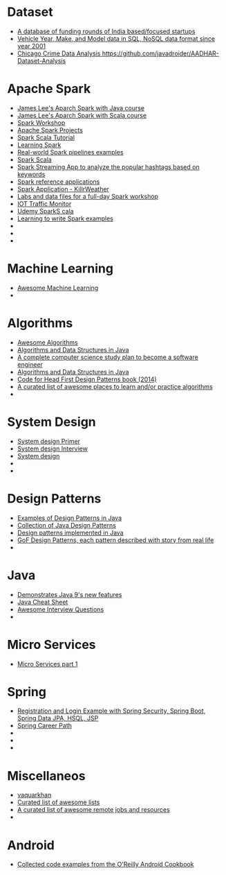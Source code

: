 # Dataset
- [ A database of funding rounds of India based/focused startups ](https://github.com/javadroider/india_funding_rounds)
- [ Vehicle Year, Make, and Model data in SQL, NoSQL data format since year 2001 ](https://github.com/javadroider/vehicle-make-model-data)
- [ Chicago Crime Data Analysis ](https://github.com/javadroider/Chicago-Crime-Data-Analysis)
https://github.com/javadroider/AADHAR-Dataset-Analysis

# Apache Spark
- [ James Lee's Aparch Spark with Java course ](https://github.com/javadroider/sparkTutorial)
- [ James Lee's Aparch Spark with Scala course ](https://github.com/javadroider/scala-spark-tutorial)
- [ Spark Workshop ](https://github.com/javadroider/spark-workshop-1)
- [ Apache Spark Projects ](https://github.com/javadroider/Apache-Spark-Projects)
- [ Spark Scala Tutorial ](https://github.com/javadroider/spark-scala-tutorial)
- [ Learning Spark ](https://github.com/javadroider/learning-spark)
- [ Real-world Spark pipelines examples ](https://github.com/javadroider/learn-by-examples)
- [ Spark Scala ](https://github.com/javadroider/scala-spark-4)
- [ Spark Streaming App to analyze the popular hashtags based on keywords ](https://github.com/javadroider/SparkTwitterStreamAnalysis)
- [ Spark reference applications ](https://github.com/javadroider/reference-apps)
- [ Spark Application - KillrWeather ](https://github.com/javadroider/killrweather)
- [ Labs and data files for a full-day Spark workshop ](https://github.com/javadroider/spark-workshop)
- [ IOT Traffic Monitor ](https://github.com/javadroider/iot-traffic-monitor)
- [ Udemy SparkS cala ](https://github.com/javadroider/UdemySparkScala)
- [ Learning to write Spark examples ](https://github.com/javadroider/learning-spark-1)
- [  ]()
- [  ]()
- [  ]()

# Machine Learning
- [ Awesome Machine Learning ](https://github.com/javadroider/awesome-machine-learning)
- [  ]()

# Algorithms
- [ Awesome Algorithms ](https://github.com/javadroider/awesome-algorithms)
- [ Algorithms and Data Structures in Java ](https://github.com/javadroider/Algorithms-and-Data-Structures-in-Java)
- [ A complete computer science study plan to become a software engineer ](https://github.com/javadroider/coding-interview-university)
- [ Algorithms and Data Structures in Java ](https://github.com/javadroider/AlgoDSInJava)
- [ Code for Head First Design Patterns book (2014) ](https://github.com/javadroider/Head-First-Design-Patterns)
- [ A curated list of awesome places to learn and/or practice algorithms ](https://github.com/javadroider/awesome-algorithms)
- [  ]()


# System Design

- [ System design Primer ](https://github.com/javadroider/system-design-primer)
- [ System design Interview ](https://github.com/javadroider/system-design-interview)
- [ System design ](https://github.com/javadroider/system_design)
- [  ]()
- [  ]()

# Design Patterns
- [ Examples of Design Patterns in Java ](https://github.com/javadroider/DesignPatterns)
- [ Collection of Java Design Patterns ](https://github.com/javadroider/java-design-patterns)
- [ Design patterns implemented in Java ](https://github.com/javadroider/java-design-patterns-1)
- [ GoF Design Patterns, each pattern described with story from real life ](https://github.com/javadroider/100-words-design-patterns-java)
- [  ]()


# Java
- [ Demonstrates Java 9's new features ](https://github.com/javadroider/demo-java-9)
- [ Java Cheat Sheet ](https://github.com/javadroider/java-cheat-sheet)
- [ Awesome Interview Questions ](https://github.com/javadroider/awesome-interview-questions)
- [  ]()

# Micro Services
- [ Micro Services part 1 ](https://github.com/javadroider/stock-price-viewer-microservices-part1)
 
# Spring
- [ Registration and Login Example with Spring Security, Spring Boot, Spring Data JPA, HSQL, JSP ](https://github.com/javadroider/registration-login-spring-hsql)
- [ Spring Career Path ](https://github.com/javadroider/spring-complete-career-path)
- [  ]()
- [  ]()
- [  ]()

# Miscellaneos
- [ vaquarkhan ](https://github.com/javadroider/vaquarkhan)
- [ Curated list of awesome lists ](https://github.com/javadroider/awesome)
- [ A curated list of awesome remote jobs and resources ](https://github.com/javadroider/awesome-remote-job)
- [  ]()

# Android
- [ Collected code examples from the O'Reilly Android Cookbook ](https://github.com/javadroider/Android-Cookbook-Examples)
